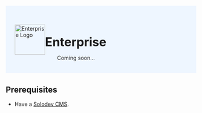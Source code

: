 #

<div style="display: flex; align-items: center; justify-content: space-between; padding: 2rem 1.5rem; margin-bottom: 2rem; background-color: #eef6ff;">
  <div  style="display: flex; align-items: center; justify-content: start;">
    <img src="/static/images/themes/enterprise-logo.png" alt="Enterprise Logo" style="width: 80px;">
    <div>
      <h1 style="margin-left: 0; font-size: 2rem; margin-bottom: 0.25rem;">Enterprise</h1>
      <p style="padding-left: 2rem; margin-bottom: 0;">Coming soon...</p>
    </div>
  </div>
</div>

## Prerequisites

- Have a [Solodev CMS](/quickstart).